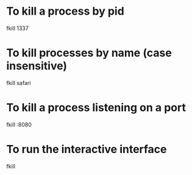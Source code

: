 # To kill a process by pid
fkill 1337

# To kill processes by name (case insensitive)
fkill safari

# To kill a process listening on a port
fkill :8080

# To run the interactive interface
fkill
